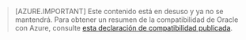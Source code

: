 > [AZURE.IMPORTANT]  Este contenido está en desuso y ya no se mantendrá. Para obtener un resumen de la compatibilidad de Oracle con Azure, consulte [esta declaración de compatibilidad publicada](http://www.oracle.com/technetwork/topics/cloud/faq-1963009.html#support).

<!---HONumber=AcomDC_0601_2016-->